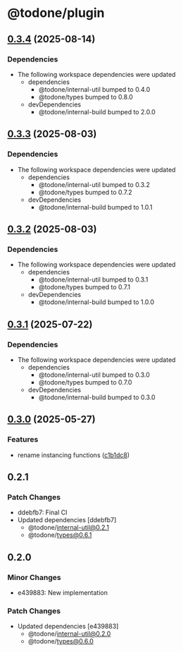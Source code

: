 # @todone/plugin

## [0.3.4](https://github.com/cprecioso/todone/compare/plugin-v0.3.3...plugin-v0.3.4) (2025-08-14)


### Dependencies

* The following workspace dependencies were updated
  * dependencies
    * @todone/internal-util bumped to 0.4.0
    * @todone/types bumped to 0.8.0
  * devDependencies
    * @todone/internal-build bumped to 2.0.0

## [0.3.3](https://github.com/cprecioso/todone/compare/plugin-v0.3.2...plugin-v0.3.3) (2025-08-03)


### Dependencies

* The following workspace dependencies were updated
  * dependencies
    * @todone/internal-util bumped to 0.3.2
    * @todone/types bumped to 0.7.2
  * devDependencies
    * @todone/internal-build bumped to 1.0.1

## [0.3.2](https://github.com/cprecioso/todone/compare/plugin-v0.3.1...plugin-v0.3.2) (2025-08-03)


### Dependencies

* The following workspace dependencies were updated
  * dependencies
    * @todone/internal-util bumped to 0.3.1
    * @todone/types bumped to 0.7.1
  * devDependencies
    * @todone/internal-build bumped to 1.0.0

## [0.3.1](https://github.com/cprecioso/todone/compare/plugin-v0.3.0...plugin-v0.3.1) (2025-07-22)


### Dependencies

* The following workspace dependencies were updated
  * dependencies
    * @todone/internal-util bumped to 0.3.0
    * @todone/types bumped to 0.7.0
  * devDependencies
    * @todone/internal-build bumped to 0.3.0

## [0.3.0](https://github.com/cprecioso/todone/compare/plugin-v0.2.1...plugin-v0.3.0) (2025-05-27)


### Features

* rename instancing functions ([c1b1dc8](https://github.com/cprecioso/todone/commit/c1b1dc8d1c0c3dbaa077bfe2266f53f2f4b45857))

## 0.2.1

### Patch Changes

- ddebfb7: Final CI
- Updated dependencies [ddebfb7]
  - @todone/internal-util@0.2.1
  - @todone/types@0.6.1

## 0.2.0

### Minor Changes

- e439883: New implementation

### Patch Changes

- Updated dependencies [e439883]
  - @todone/internal-util@0.2.0
  - @todone/types@0.6.0
